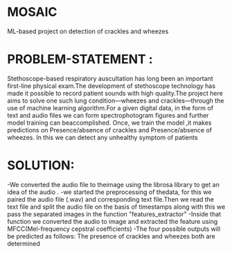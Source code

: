 # MOSAIC
ML-based project on detection of crackles and wheezes
# PROBLEM-STATEMENT : 
Stethoscope-based respiratory auscultation has long been an important
first-line physical exam.The development of stethoscope technology has made it possible to
record patient sounds with high quality.The project here aims to solve one such lung condition—wheezes and
crackles—through the use of machine learning algorithm.For a given digital data, in the form of text and audio files we can form
spectrophotogram figures and further model training can beaccomplished.
Once, we train the model ,it makes predictions on Presence/absence of
crackles and Presence/absence of wheezes.
In this we can detect any unhealthy symptom of patients

# SOLUTION: 
-We converted the audio file to theimage using the librosa library to get an idea of the audio .
-we started the preprocessing of thedata, for this we paired the audio file (.wav) and corresponding text file.Then we read the text file and split the audio file on the basis of timestamps along with this we pass the separated images in the function "features_extractor"
-Inside that function we converted the audio to image and extracted the feature using MFCC(Mel-frequency cepstral coefficients)
-The four possible outputs will be predicted as follows: The presence of crackles and wheezes both are determined

